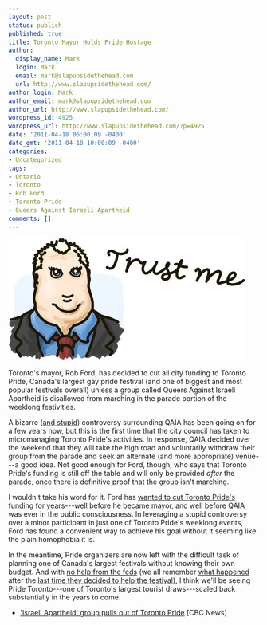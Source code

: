 ```yaml
---
layout: post
status: publish
published: true
title: Toronto Mayor Holds Pride Hostage
author:
  display_name: Mark
  login: Mark
  email: mark@slapupsidethehead.com
  url: http://www.slapupsidethehead.com/
author_login: Mark
author_email: mark@slapupsidethehead.com
author_url: http://www.slapupsidethehead.com/
wordpress_id: 4925
wordpress_url: http://www.slapupsidethehead.com/?p=4925
date: '2011-04-18 06:00:09 -0400'
date_gmt: '2011-04-18 10:00:09 -0400'
categories:
- Uncategorized
tags:
- Ontario
- Toronto
- Rob Ford
- Toronto Pride
- Queers Against Israeli Apartheid
comments: []
---
```

![Rob Ford, with Bambi eyes, declares](/wp-content/media/2011/04/rob-ford.jpg "When he lies, Rob Ford's entire face grows.")

Toronto's mayor, Rob Ford, has decided to cut all city funding to Toronto Pride, Canada's largest gay pride festival (and one of biggest and most popular festivals overall) unless a group called Queers Against Israeli Apartheid is disallowed from marching in the parade portion of the weeklong festivities.

A bizarre ([and stupid](http://www.slapupsidethehead.com/2011/03/toronto-mayor-threatens-to-pull-pride-funding/ "Toronto Mayor Threatens To Pull Pride Funding")) controversy surrounding QAIA has been going on for a few years now, but this is the first time that the city council has taken to micromanaging Toronto Pride's activities. In response, QAIA decided over the weekend that they will take the high road and voluntarily withdraw their group from the parade and seek an alternate (and more appropriate) venue---a good idea. Not good enough for Ford, though, who says that Toronto Pride's funding is still off the table and will only be provided _after_ the parade, once there is definitive proof that the group isn't marching.

I wouldn't take his word for it. Ford has [wanted to cut Toronto Pride's funding for years](http://www.slapupsidethehead.com/2007/05/councilor-explodes-over-pride-funding/ "Toronto Councilor Explodes Over Gay Pride Funding")---well before he became mayor, and well before QAIA was ever in the public consciousness. In leveraging a stupid controversy over a minor participant in just one of Toronto Pride's weeklong events, Ford has found a convenient way to achieve his goal without it seeming like the plain homophobia it is.

In the meantime, Pride organizers are now left with the difficult task of planning one of Canada's largest festivals without knowing their own budget. And with [no help from the feds](http://www.slapupsidethehead.com/2010/05/tories-cut-pride-funding/ "Tories Cut Pride Funding") (we all remember [what happened](http://www.slapupsidethehead.com/2009/07/tories-stealthily-slam-cabinet-minsiter-over-pride-support/ "Tories Stealthily Slam Cabinet Minsiter Over Pride Support") after the [last time they decided to help the festival](http://www.slapupsidethehead.com/2009/06/tories-donate-for-toronto-pride-week/ "Tories Donate $400,000 For Toronto Pride Week")), I think we'll be seeing Pride Toronto---one of Toronto's largest tourist draws---scaled back substantially in the years to come.

- ['Israeli Apartheid' group pulls out of Toronto Pride](http://www.cbc.ca/news/canada/toronto/story/2011/04/15/pride-israeli-apartheid-.html) [CBC News]
